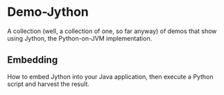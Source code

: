 # Demo-Jython
A collection (well, a collection of one, so far anyway) of demos that show using Jython, the Python-on-JVM implementation.

## Embedding
How to embed Jython into your Java application, then execute a Python script and harvest the result.
